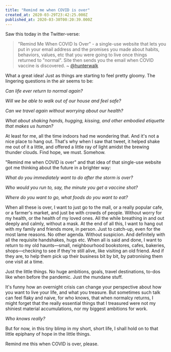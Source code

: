 ```yaml
---
title: "Remind me when COVID is over"
created_at: 2020-03-29T23:42:25.000Z
published_at: 2020-03-30T00:20:39.000Z
---
```

Saw this today in the Twitter-verse:

  

> "Remind Me When COVID Is Over" - a single-use website that lets you put in your email address and the promises you made about habits, behaviors, values, etc that you were going to live once things returned to "normal". Site then sends you the email when COVID vaccine is discovered. ~ [@hunterwalk](https://twitter.com/hunterwalk/status/1243974437726109696?s=21)

  

What a great idea! Just as things are starting to feel pretty gloomy. The lingering questions in the air seems to be: 

  

_Can life ever return to normal again?_

_Will we be able to walk out of our house and feel safe?_

_Can we travel again without worrying about our health?_

_What about shaking hands, hugging, kissing, and other embodied etiquette that makes us human?_

  

At least for me, all the time indoors had me wondering that. And it's not a nice place to hang out. That's why when I saw that tweet, it helped shake me out of it a little, and offered a little ray of light amidst the brewing thunder clouds. Find hope, we must. Somehow. 

  

"Remind me when COVID is over" and that idea of that single-use website got me thinking about the future in a brighter way: 

  

_What do you immediately want to do after the storm is over?_ 

_Who would you run to, say, the minute you get a vaccine shot?_

_Where do you want to go, what foods do you want to eat?_

  

When all these is over, I want to just go to the mall, or a really popular cafe, or a farmer's market, and just be with crowds of people. Without worry for my health, or the health of my loved ones. All the while breathing in and out deeply and calmly, without a mask. At the end of all this, I want to hang out with my family and friends more, in person. Just to catch-up, even for the most lame reasons. No other agenda. Without suspicion. And definitely with all the requisite handshakes, hugs etc. When all is said and done, I want to return to my old haunts—small, neighbourhood bookstores, cafes, bakeries, shops—checking to see if they're still alive, like visiting an old friend. And if they are, to help them pick up their business bit by bit, by patronising them one visit at a time. 

  

Just the little things. No huge ambitions, goals, travel destinations, to-dos like when before the pandemic. Just the mundane stuff.  

  

It's funny how an overnight crisis can change your perspective about how you want to live your life, and what you treasure. But sometimes such talk can feel flaky and naive, for who knows, that when normalcy returns, I might forget that the really essential things that I treasured were not my shiniest material accumulations, nor my biggest ambitions for work. 

  

_Who knows really?_

  

But for now, in this tiny blimp in my short, short life, I shall hold on to that little epiphany of hope in the little things.

  

Remind me this when COVID is over, please.
